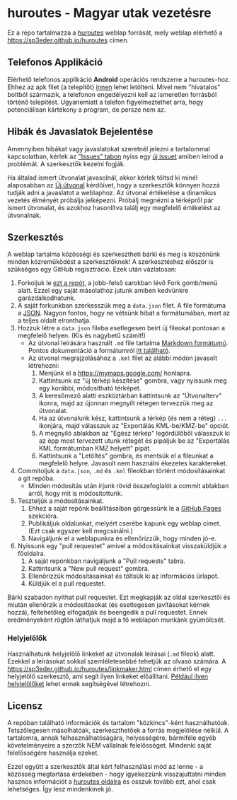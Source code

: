 # huroutes - Magyar utak vezetésre

Ez a repo tartalmazza a [huroutes](https://sp3eder.github.io/huroutes) weblap forrását, mely weblap elérhető a https://sp3eder.github.io/huroutes címen.

## Telefonos Applikáció
Elérhető telefonos applikáció **Android** operációs rendszerre a huroutes-hoz. Ehhez az apk filet (a telepítőt) [innen](https://github.com/Sp3EdeR/huroutes-android/releases/latest) lehet letölteni. Mivel nem "hivatalos" boltból származik, a telefonon engedélyezni kell az ismeretlen forrásból történő telepítést. Ugyanemiatt a telefon figyelmeztethet arra, hogy potenciálisan kártékony a program, de persze nem az.

## Hibák és Javaslatok Bejelentése

Amennyiben hibákat vagy javaslatokat szeretnél jelezni a tartalommal kapcsolatban, kérlek az ["Issues" tabon](https://github.com/Sp3EdeR/huroutes/issues) nyiss egy [új issuet](https://github.com/Sp3EdeR/huroutes/issues/new/choose) amiben leírod a problémát. A szerkesztők kezelni fogják.

Ha általad ismert útvonalat javasolnál, akkor kérlek töltsd ki minél alaposabban az [Új útvonal](https://github.com/Sp3EdeR/huroutes/issues/new?assignees=&labels=enhancement&template=new_route.yml&title=%5BROUTE%5D%3A+) kérdőívet, hogy a szerkesztők könnyen hozzá tudják adni a javaslatot a weblaphoz. Az útvonal értékelése a dinamikus vezetés élményét próbálja jelképezni. Próbálj megnézni a térképről pár ismert útvonalat, és azokhoz hasonlítva találj egy megfelelő értékelést az útvonalnak.

## Szerkesztés

A weblap tartalma közösségi és szerkesztheti bárki és meg is köszönünk minden közreműködést a szerkesztőknek! A szerkesztéshez először is szükséges egy GitHub regisztráció. Ezek után vázlatosan:

1. Forkoljuk le [ezt a repót](https://github.com/Sp3EdeR/huroutes), a jobb-felső sarokban lévő Fork gomb/menü alatt. Ezzel egy saját másolathoz jutunk amiben kedvünkre garázdálkodhatunk.
2. A saját forkunkban szerkesszük meg a `data.json` filet. A file formátuma a [JSON](https://hu.wikipedia.org/wiki/JSON). Nagyon fontos, hogy ne vétsünk hibát a formátumában, mert az a teljes oldalt elronthatja.
3. Hozzuk létre a `data.json` fileba esetlegesen beírt új fileokat pontosan a megfelelő helyen. (Kis és nagybetű számít!)
	* Az útvonal leírására használt `.md` file tartalma [Markdown formátumú](https://en.wikipedia.org/wiki/Markdown). Pontos dokumentáció a formátumról [itt található](https://github.com/showdownjs/showdown/wiki/Showdown's-Markdown-syntax).
	* Az útvonal megrajzolásához a `.kml` filet az alábbi módon javasolt létrehozni:
		1. Menjünk el a https://mymaps.google.com/ honlapra.
		2. Kattintsunk az "új térkép készítése" gombra, vagy nyissunk meg egy korábbi, módosítható térképet.
		3. A keresőmező alatti eszköztárban kattintsunk az "Útvonalterv" ikonra, majd az újonnan megnyílt rétegen tervezzük meg az útvonalat.
		4. Ha az útvonalunk kész, kattintsunk a térkép (és nem a réteg) `...` ikonjára, majd válasszuk az "Exportálás KML-be/KMZ-be" opciót.
		5. A megnyíló ablakban az "Egész térkép" legördülőből válasszuk ki az épp most tervezett utunk rétegét és pipáljuk be az "Exportálás KML formátumban KMZ helyett" pipát.
		6. Kattintsunk a "Letöltés" gombra, és mentsük el a fileunkat a megfelelő helyre. Javasolt nem használni ékezetes karaktereket.
4. Commitoljuk a `data.json`, `.md` és `.kml` fileokban történt módosításainkat a git repóba.
	* Minden módosítás után írjunk rövid összefoglalót a commit ablakban arról, hogy mit is módosítottunk.
5. Teszteljük a módosításainkat.
	1. Ehhez a saját repónk beállításaiban görgessünk le a [GitHub Pages](https://pages.github.com/) szekcióra.
	2. Publikáljuk oldalunkat, melyért cserébe kapunk egy weblap címet. (Ezt csak egyszer kell megcsinálni.)
	3. Navigáljunk el a weblapunkra és ellenőrizzük, hogy minden jó-e.
6. Nyissunk egy "pull requestet" amivel a módosításainkat visszaküldjük a főoldalra.
	1. A saját repónkban navigáljunk a "Pull requests" tabra.
	2. Kattintsunk a "New pull request" gombra.
	3. Ellenőrizzük módosításainkat és töltsük ki az információs űrlapot.
	4. Küldjük el a pull requestet.
	
Bárki szabadon nyithat pull requestet. Ezt megkapják az oldal szerkesztői és miután ellenőrzik a módosításokat (és esetlegesen javításokat kérnek hozzá), feltehetőleg elfogadják és beengedik a pull requestet. Ennek eredményeként rögtön láthatjuk majd a fő weblapon munkánk gyümölcsét.

### Helyjelölők

Használhatunk helyjelölő linkeket az útvonalak leírásai (`.md` fileok) alatt. Ezekkel a leírásokat sokkal szemléletesebbé tehetjük az olvasó számára. A https://sp3eder.github.io/huroutes/linkmaker.html címen érhető el egy helyjelölő szerkesztő, ami segít ilyen linkeket előállítani. [Például ilyen helyjelölőket](https://sp3eder.github.io/huroutes/#geo:P%C3%A9lda@47.498345,19.040458/?b=%C3%8Dgy%20n%C3%A9z%20ki%20egy%20helyjel%C3%B6l%C5%91%20link.) lehet ennek segítségével létrehozni.

## Licensz

A repóban található információk és tartalom "közkincs"-ként használhatóak. Tetszőlegesen másolhatóak, szerkeszthetőek a forrás megjelölése nélkül. A tartalomra, annak felhasználhatóságára, helyességére, bármiféle egyéb követelményeire a szerzők NEM vállalnak felelősséget. Mindenki saját felelősségére használja ezeket.

Ezzel együtt a szerkesztők által kért felhasználási mód az lenne - a közösség megtartása érdekében - hogy igyekezzünk visszajuttatni minden hasznos információt a [huroutes oldalra](https://sp3eder.github.io/huroutes) és osszuk tovább ezt, ahol csak lehetséges. Így lesz mindenkinek jó.
